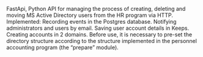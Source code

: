 FastApi, Python
API for managing the process of creating, deleting and moving MS Active Directory users from the HR program via HTTP.
Implemented:
Recording events in the Postgres database.
Notifying administrators and users by email.
Saving user account details in Keeps.
Creating accounts in 2 domains.
Before use, it is necessary to pre-set the directory structure according to the structure implemented in the personnel accounting program (the “prepare” module).
